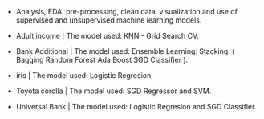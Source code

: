 * Analysis, EDA, pre-processing, clean data, visualization and use of supervised and unsupervised machine learning models.



* Adult income | The model used: KNN - Grid Search CV.

* Bank Additional | The model used: Ensemble Learning:
  Stacking: ( Bagging
              Random Forest
              Ada Boost
              SGD Classifier
            ).

* iris | The model used: Logistic Regresion.

* Toyota corolla | The model used: SGD Regressor and SVM.

* Universal Bank | The model used: Logistic Regresion and SGD Classifier.
